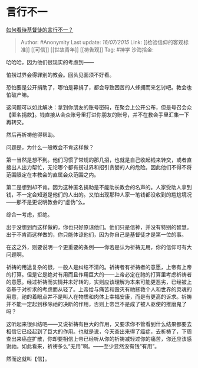 # 言行不一
[如何看待基督徒的言行不一？](https://www.zhihu.com/question/32192757/answer/55234494)

> Author: #Anonymity
> Last update: *16/07/2015*
> Link: [[检验信仰的客观标准]] [[可信]] [[世故青年]] [[祷告观]]
> Tag: #神学
> 沙海拾金:

哈哈哈，因为他们很现实的考虑到——

怕捞过界会得罪别的教会。回头见面须不好看。

恐怕要是公开捐助了，哪怕是募捐了，都会导致困苦的人蜂拥而来乞讨吧。教会也怕破产嘛。

这问题可以如此解决：拿到你朋友的账号密码，在聚会上公开公布，但是号召会众【匿名捐款】。钱直接从会众账号里打进你朋友的账号，并不在教会手里汇集一下再转交。

然后再祈祷他得帮助。

问题是，为什么一般教会不肯这样做？

第一当然是想不到。他们习惯了常规的那几招，也就是自己收起钱来转交，或者直接出人出力帮忙，无论哪个都有捞过界和招引贪婪的人的危险。因此他们不得不将范围限定在本教会的直属会众范围之内。

第二是想到却不肯。因为这种匿名捐助是不能助长教会的名声的。人家受助人拿到钱，不一定会知道是他们的人出的。又怕出现那种人家一笔钱都没收到的尴尬境况——那不是更说明教会的“虚伪”么。

综合一考虑，拒绝。

出于没想到而这样做的，你也只好原谅他们。他们只是信神，并没有特别的智慧。出于不肯而这样做的，你只能体谅他们，因为你自己是基督徒才是第一位的事。

在这之外，则要说明一个更重要的条例——你若是认为祈祷无用，你的信仰可有大问题啊。

祈祷的用途复杂的很，一般人是纠结不清的。祈祷者有祈祷者的意愿，上帝有上帝的打算。但是它是绝对有用而且作用巨大的——上帝必定在祂的打算里考虑祈祷者的意愿。经过祈祷而实情并未好转的，实则应该理解为本来可能更恶劣，已经被上帝基于对祈求的考虑而从轻了。上帝给与痛苦和毁灭有祂拯救个人和世界的灵魂的用意，祂的着眼点并不是叫人在物质和肉体上幸福安康，而是有更高的诉求。祈祷并不能一定起到移除祂的决断的作用，否则上帝岂不是成了被人驱使的推磨鬼了吗？

这听起来很纠结吧——又说祈祷有巨大的作用，又要求你不管看到什么结果都要去相信它已经起到了巨大的作用。也就是说，今天查出来得了癌症，去祈祷了，下周查出来癌症扩散，你却要相信上帝已经听从你的祈祷减轻过你的痛苦，你还应该感谢祂。如此看来，祈祷多么“无用”啊。——至少显然没有钱“有用”。

然而这就叫【信】。
